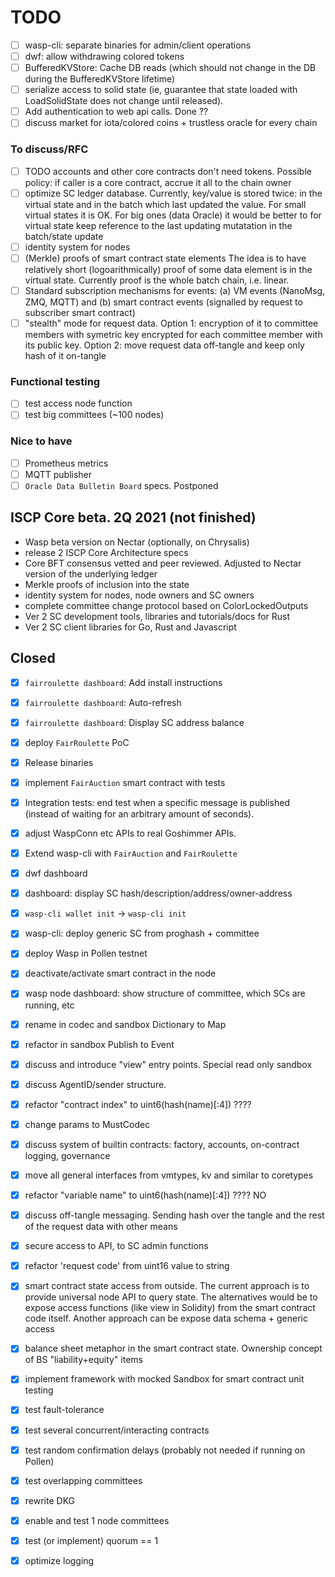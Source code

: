 # TODO

- [ ] wasp-cli: separate binaries for admin/client operations
- [ ] dwf: allow withdrawing colored tokens
- [ ] BufferedKVStore: Cache DB reads (which should not change in the DB during
      the BufferedKVStore lifetime)
- [ ] serialize access to solid state (ie, guarantee that state loaded with LoadSolidState does not
      change until released).
- [ ] Add authentication to web api calls. Done ??
- [ ] discuss market for iota/colored coins + trustless oracle for every chain

### To discuss/RFC
-  [ ] TODO accounts and other core contracts don't need tokens. 
Possible policy: if caller is a core contract, accrue it all to the chain owner
- [ ] optimize SC ledger database. Currently, key/value is stored twice: in the virtual state and in the batch which
last updated the value. For small virtual states it is OK. For big ones (data Oracle) it would be better
to for virtual state keep reference to the last updating mutatation in the batch/state update 
- [ ] identity system for nodes
- [ ] (Merkle) proofs of smart contract state elements The idea is to have relatively short (logoarithmically) proof
of some data element is in the virtual state. Currently proof is the whole batch chain, i.e. linear.  
- [ ] Standard subscription mechanisms for events: (a) VM events (NanoMsg, ZMQ, MQTT) 
and (b) smart contract events (signalled by request to subscriber smart contract)
- [ ] "stealth" mode for request data. Option 1: encryption of it to committee members with symetric key encrypted
for each committee member with its public key. Option 2: move request data off-tangle and keep only hash of it on-tangle 

### Functional testing
- [ ] test access node function
- [ ] test big committees (~100 nodes)

### Nice to have
- [ ] Prometheus metrics
- [ ] MQTT publisher
- [ ] `Oracle Data Bulletin Board` specs. Postponed

## ISCP Core beta. 2Q 2021 (not finished)
- Wasp beta version on Nectar (optionally, on Chrysalis)
- release 2 ISCP Core Architecture specs  
- Core BFT consensus vetted and peer reviewed. Adjusted to Nectar version of the underlying ledger
- Merkle proofs of inclusion into the state
- identity system for nodes, node owners and SC owners
- complete committee change protocol based on ColorLockedOutputs 
- Ver 2 SC development tools, libraries and tutorials/docs for Rust 
- Ver 2 SC client libraries for Go, Rust and Javascript

## Closed
- [x] `fairroulette dashboard`: Add install instructions
- [x] `fairroulette dashboard`: Auto-refresh
- [x] `fairroulette dashboard`: Display SC address balance
- [x] deploy `FairRoulette` PoC
- [x] Release binaries
- [X] implement `FairAuction` smart contract with tests
- [x] Integration tests: end test when a specific message is published (instead
      of waiting for an arbitrary amount of seconds).
- [x] adjust WaspConn etc APIs to real Goshimmer APIs.
- [x] Extend wasp-cli with `FairAuction` and `FairRoulette`
- [x] dwf dashboard
- [x] dashboard: display SC hash/description/address/owner-address
- [x] `wasp-cli wallet init` -> `wasp-cli init`
- [x] wasp-cli: deploy generic SC from proghash + committee
- [x] deploy Wasp in Pollen testnet
- [x] deactivate/activate smart contract in the node
- [x] wasp node dashboard: show structure of committee, which SCs are running, etc
- [x] rename in codec and sandbox Dictionary to Map
- [x] refactor in sandbox Publish to Event 
- [x] discuss and introduce "view" entry points. Special read only sandbox 
- [x] discuss AgentID/sender structure. 
- [x] refactor "contract index" to uint6(hash(name)[:4]) ????

- [x] change params to MustCodec
- [x] discuss system of builtin contracts: factory, accounts, on-contract logging, governance
- [x] move all general interfaces from vmtypes, kv and similar to coretypes
- [x] refactor "variable name" to uint6(hash(name)[:4]) ???? NO
- [x] discuss off-tangle messaging. Sending hash over the tangle and the rest of the request data with other means
- [x] secure access to API, to SC admin functions 
- [x] refactor 'request code' from uint16 value to string
- [x] smart contract state access from outside. The current approach is to provide universal node API to query state. 
The alternatives would be to expose access functions (like view in Solidity) from the smart contract code itself. 
Another approach can be expose data schema + generic access   
- [x] balance sheet metaphor in the smart contract state. Ownership concept of BS "liability+equity" items  
- [x] implement framework with mocked Sandbox for smart contract unit testing 
- [X] test fault-tolerance
- [X] test several concurrent/interacting contracts
- [X] test random confirmation delays (probably not needed if running on Pollen)
- [X] test overlapping committees
- [x] rewrite DKG
- [x] enable and test 1 node committees
- [x] test (or implement) quorum == 1  
- [x] optimize logging
